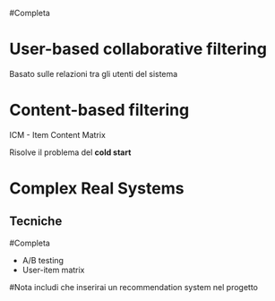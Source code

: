 #Completa 

# User-based collaborative filtering
Basato sulle relazioni tra gli utenti del sistema
# Content-based filtering
ICM - Item Content Matrix

Risolve il problema del **cold start**

# Complex Real Systems
## Tecniche
#Completa 

- A/B testing
- User-item matrix

#Nota includi che inserirai un recommendation system nel progetto

